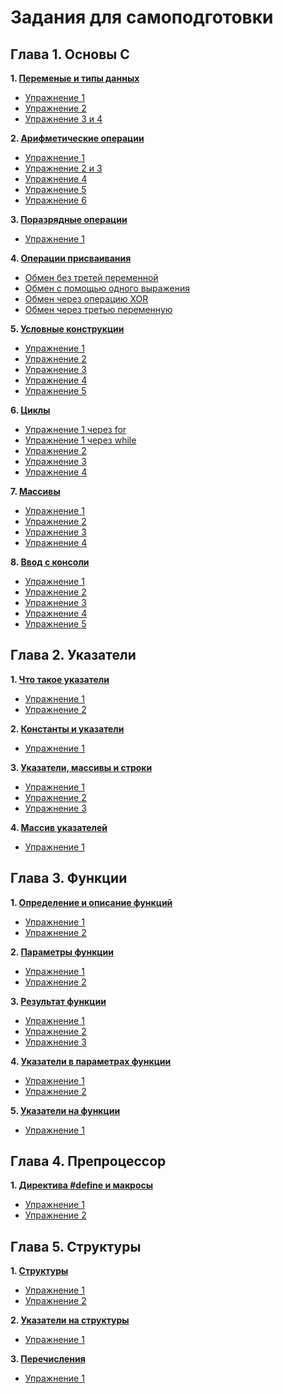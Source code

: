 # Задания для самоподготовки
## Глава 1. Основы С

**1. [Переменые и типы данных](https://github.com/Nailya-1005/Na/tree/main/folder%201)** 
   + [Упражнение 1](https://github.com/Nailya-1005/Na/blob/main/folder%201/ex.1)
   + [Упражнение 2](https://github.com/Nailya-1005/Na/blob/main/folder%201/ex.2)
   + [Упражнение 3 и 4](https://github.com/Nailya-1005/Na/blob/main/folder%201/ex.3%20and%20ex.4)
   
**2. [Арифметические операции](https://github.com/Nailya-1005/Na/tree/main/folder%202)**
   + [Упражнение 1](https://github.com/Nailya-1005/Na/blob/main/folder%202/ex.1)
   + [Упражнение 2 и 3](https://github.com/Nailya-1005/Na/blob/main/folder%202/ex.2%20and%20ex.3)
   + [Упражнение 4](https://github.com/Nailya-1005/Na/blob/main/folder%202/ex.4)
   + [Упражнение 5](https://github.com/Nailya-1005/Na/blob/main/folder%202/ex.5)
   + [Упражнение 6](https://github.com/Nailya-1005/Na/blob/main/folder%202/ex.6)

**3. [Поразрядные операции](https://github.com/Nailya-1005/Na/tree/main/folder%203/)**
   + [Упражнение 1](https://github.com/Nailya-1005/Na/blob/main/folder%203/ex.1)
   
**4. [Операции присваивания](https://github.com/Nailya-1005/Na/tree/main/folder%204)**
   + [Обмен без третей переменной](https://github.com/Nailya-1005/Na/blob/main/folder%204/ex.1)
   + [Обмен с помощью одного выражения](https://github.com/Nailya-1005/Na/blob/main/folder%204/ex.2)
   + [Обмен через операцию XOR](https://github.com/Nailya-1005/Na/blob/main/folder%204/ex.3)
   + [Обмен через третью переменную](https://github.com/Nailya-1005/Na/blob/main/folder%204/ex.4)

**5. [Условные конструкции](https://github.com/Nailya-1005/Na/tree/main/folder%205)**
   + [Упражнение 1](https://github.com/Nailya-1005/Na/blob/main/folder%205/ex.1)
   + [Упражнение 2](https://github.com/Nailya-1005/Na/blob/main/folder%205/ex.2)
   + [Упражнение 3](https://github.com/Nailya-1005/Na/blob/main/folder%205/ex.3)
   + [Упражнение 4](https://github.com/Nailya-1005/Na/blob/main/folder%205/ex.4)
   + [Упражнение 5](https://github.com/Nailya-1005/Na/blob/main/folder%205/ex.5)

**6. [Циклы](https://github.com/Nailya-1005/Na/tree/main/folder%206)**
   + [Упражнение 1 через for](https://github.com/Nailya-1005/Na/blob/main/folder%206/ex.1.1)
   + [Упражнение 1 через while](https://github.com/Nailya-1005/Na/blob/main/folder%206/ex.1.2)
   + [Упражнение 2](https://github.com/Nailya-1005/Na/blob/main/folder%206/ex.2)
   + [Упражнение 3](https://github.com/Nailya-1005/Na/blob/main/folder%206/ex.3)
   + [Упражнение 4](https://github.com/Nailya-1005/Na/blob/main/folder%206/ex.4)

**7. [Массивы](https://github.com/Nailya-1005/Na/tree/main/folder%207)**
   + [Упражнение 1](https://github.com/Nailya-1005/Na/blob/main/folder%207/ex.1)
   + [Упражнение 2](https://github.com/Nailya-1005/Na/blob/main/folder%207/ex.2)
   + [Упражнение 3](https://github.com/Nailya-1005/Na/blob/main/folder%207/ex.3)
   + [Упражнение 4](https://github.com/Nailya-1005/Na/blob/main/folder%207/ex.4)

**8. [Ввод с консоли](https://github.com/Nailya-1005/Na/tree/main/folder%208)**
   + [Упражнение 1](https://github.com/Nailya-1005/Na/blob/main/folder%208/ex.1)
   + [Упражнение 2](https://github.com/Nailya-1005/Na/blob/main/folder%208/ex.2)
   + [Упражнение 3](https://github.com/Nailya-1005/Na/blob/main/folder%208/ex.3)
   + [Упражнение 4](https://github.com/Nailya-1005/Na/blob/main/folder%208/ex.4)
   + [Упражнение 5](https://github.com/Nailya-1005/Na/blob/main/folder%208/ex.5)
   
## Глава 2. Указатели
**1. [Что такое указатели](https://github.com/Nailya-1005/Na/tree/main/folder%209)** 
   + [Упражнение 1](https://github.com/Nailya-1005/Na/blob/main/folder%209/ex.1)
   + [Упражнение 2](https://github.com/Nailya-1005/Na/blob/main/folder%209/ex.2)
     
**2. [Константы и указатели](https://github.com/Nailya-1005/Na/tree/main/folder%2010)** 
   + [Упражнение 1](https://github.com/Nailya-1005/Na/blob/main/folder%2010/ex.1)

**3. [Указатели, массивы и строки](https://github.com/Nailya-1005/Na/tree/main/folder%2011)**
   + [Упражнение 1](https://github.com/Nailya-1005/Na/blob/main/folder%2011/ex.1)
   + [Упражнение 2](https://github.com/Nailya-1005/Na/blob/main/folder%2011/ex.2)
   + [Упражнение 3](https://github.com/Nailya-1005/Na/blob/main/folder%2011/ex.3)
     
**4. [Массив указателей](https://github.com/Nailya-1005/Na/tree/main/folder%2012)**
   + [Упражнение 1](https://github.com/Nailya-1005/Na/blob/main/folder%2012/ex.1)

## Глава 3. Функции
**1. [Определение и описание функций](https://github.com/Nailya-1005/Na/tree/main/folder%2013)** 
   + [Упражнение 1](https://github.com/Nailya-1005/Na/blob/main/folder%2013/ex.1)
   + [Упражнение 2](https://github.com/Nailya-1005/Na/blob/main/folder%2013/ex.2)

**2. [Параметры функции](https://github.com/Nailya-1005/Na/tree/main/folder%2014)** 
   + [Упражнение 1](https://github.com/Nailya-1005/Na/blob/main/folder%2014/ex.1)
   + [Упражнение 2](https://github.com/Nailya-1005/Na/blob/main/folder%2014/ex.2)

**3. [Результат функции](https://github.com/Nailya-1005/Na/tree/main/folder%2015)**
   + [Упражнение 1](https://github.com/Nailya-1005/Na/blob/main/folder%2015/ex.1)
   + [Упражнение 2](https://github.com/Nailya-1005/Na/blob/main/folder%2015/ex.2)
   + [Упражнение 3](https://github.com/Nailya-1005/Na/blob/main/folder%2015/ex.3)

**4. [Указатели в параметрах функции](https://github.com/Nailya-1005/Na/tree/main/folder%2016)**
   + [Упражнение 1](https://github.com/Nailya-1005/Na/blob/main/folder%2016/ex.1)
   + [Упражнение 2](https://github.com/Nailya-1005/Na/blob/main/folder%2016/ex.2)
     
**5. [Указатели на функции](https://github.com/Nailya-1005/Na/tree/main/folder%2017)**
   + [Упражнение 1](https://github.com/Nailya-1005/Na/blob/main/folder%2017/ex.1)

## Глава 4. Препроцессор
**1. [Директива #define и макросы](https://github.com/Nailya-1005/Na/tree/main/folder%2018)** 
   + [Упражнение 1](https://github.com/Nailya-1005/Na/blob/main/folder%2018/ex.1)
   + [Упражнение 2](https://github.com/Nailya-1005/Na/blob/main/folder%2018/ex.2)

## Глава 5. Структуры
**1. [Структуры](https://github.com/Nailya-1005/Na/tree/main/folder%2019)** 
   + [Упражнение 1](https://github.com/Nailya-1005/Na/blob/main/folder%2019/ex.1)
   + [Упражнение 2](https://github.com/Nailya-1005/Na/blob/main/folder%2019/ex.2)

**2. [Указатели на структуры](https://github.com/Nailya-1005/Na/tree/main/folder%2020)** 
   + [Упражнение 1](https://github.com/Nailya-1005/Na/blob/main/folder%2020/ex.1)
     
**3. [Перечисления](https://github.com/Nailya-1005/Na/tree/main/folder%2021)**
   + [Упражнение 1](https://github.com/Nailya-1005/Na/blob/main/folder%2021/ex.1)
